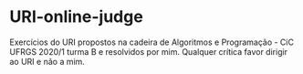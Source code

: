 # URI-online-judge
Exercícios do URI propostos na cadeira de Algoritmos e Programação - CiC UFRGS 2020/1 turma B e resolvidos por mim. Qualquer crítica favor dirigir ao URI e não a mim.
